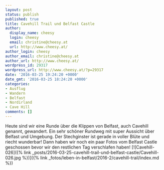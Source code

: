 ```yaml
---
layout: post
status: publish
published: true
title: Cavehill Trail und Belfast Castle
author:
  display_name: cheesy
  login: cheesy
  email: christine@cheesy.at
  url: http://www.cheesy.at/
author_login: cheesy
author_email: christine@cheesy.at
author_url: http://www.cheesy.at/
wordpress_id: 29317
wordpress_url: http://www.cheesy.at/?p=29317
date: '2016-03-25 19:24:20 +0000'
date_gmt: '2016-03-25 18:24:20 +0000'
categories:
- Ausflug
- Wandern
- Belfast
- Nordirland
- Cave Hill
comments: []
---
```

Heute sind wir eine Runde über die Klippen von Belfast, auch Cavehill genannt, gewandert. Ein sehr schöner Rundweg mit super Aussicht über Belfast und Umgebung. Der Stechginster ist gerade in voller Blüte und riecht wunderbar! Dann haben wir noch ein paar Fotos vom Belfast Castle geschossen bevor wir den restlichen Tag verschlafen haben!
[![Cavehill-026]({% link _posts/2016-03-25-cavehill-trail-und-belfast-castle/Cavehill-026.jpg %})]({% link _fotos/leben-in-belfast/2016-2/cavehill-trail/index.md %})
